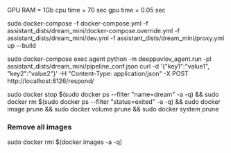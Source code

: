 GPU RAM = 1Gb
cpu time = 70 sec 
gpu time = 0.05 sec 

sudo docker-compose -f docker-compose.yml -f assistant_dists/dream_mini/docker-compose.override.yml -f assistant_dists/dream_mini/dev.yml -f assistant_dists/dream_mini/proxy.yml up --build

sudo docker-compose exec agent python -m deeppavlov_agent.run -pl assistant_dists/dream_mini/pipeline_conf.json
curl -d '{"key1":"value1", "key2":"value2"}' -H "Content-Type: application/json" -X POST http://localhost:8126/respond/

sudo docker stop $(sudo docker ps --filter "name=dream" -a -q) && sudo docker rm $(sudo docker ps --filter "status=exited" -a -q) && sudo docker image prune && sudo docker volume prune && sudo docker system prune

### Remove all images
sudo docker rmi $(docker images -a -q)